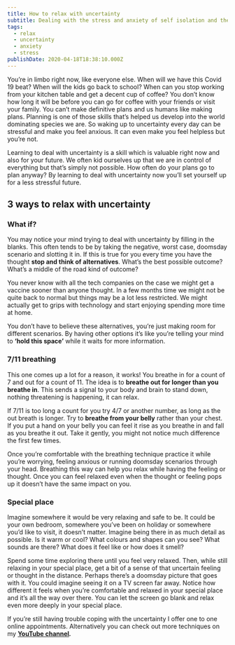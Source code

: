 ```yaml
---
title: How to relax with uncertainty
subtitle: Dealing with the stress and anxiety of self isolation and the Coronavirus
tags:
  - relax
  - uncertainty
  - anxiety
  - stress
publishDate: 2020-04-18T18:38:10.000Z
---
```


You’re in limbo right now, like everyone else. When will we have this Covid 19 beat? When will the kids go back to school? When can you stop working from your kitchen table and get a decent cup of coffee? You don’t know how long it will be before you can go for coffee with your friends or visit your family. You can’t make definitive plans and us humans like making plans. Planning is one of those skills that’s helped us develop into the world dominating species we are. So waking up to uncertainty every day can be stressful and make you feel anxious. It can even make you feel helpless but you’re not.

Learning to deal with uncertainty is a skill which is valuable right now and also for your future. We often kid ourselves up that we are in control of everything but that’s simply not possible. How often do your plans go to plan anyway? By learning to deal with uncertainty now you’ll set yourself up for a less stressful future.

## 3 ways to relax with uncertainty

### What if?

You may notice your mind trying to deal with uncertainty by filling in the blanks. This often tends to be by taking the negative, worst case, doomsday scenario and slotting it in. If this is true for you every time you have the thought **stop and think of alternatives**. What’s the best possible outcome? What’s a middle of the road kind of outcome? 

You never know with all the tech companies on the case we might get a vaccine sooner than anyone thought. In a few months time we might not be quite back to normal but things may be a lot less restricted. We might actually get to grips with technology and start enjoying spending more time at home. 

You don’t have to believe these alternatives, you’re just making room for different scenarios. By having other options it’s like you’re telling your mind to **‘hold this space’** while it waits for more information.

### 7/11 breathing

This one comes up a lot for a reason, it works! You breathe in for a count of 7 and out for a count of 11. The idea is to **breathe out for longer than you breathe in**. This sends a signal to your body and brain to stand down, nothing threatening is happening, it can relax. 

If 7/11 is too long a count for you try 4/7 or another number, as long as the out breath is longer. Try to **breathe from your belly** rather than your chest. If you put a hand on your belly you can feel it rise as you breathe in and fall as you breathe it out. Take it gently, you might not notice much difference the first few times.

Once you’re comfortable with the breathing technique practice it while you’re worrying, feeling anxious or running doomsday scenarios through your head. Breathing this way can help you relax while having the feeling or thought. Once you can feel relaxed even when the thought or feeling pops up it doesn’t have the same impact on you.

### Special place

Imagine somewhere it would be very relaxing and safe to be. It could be your own bedroom, somewhere you’ve been on holiday or somewhere you’d like to visit, it doesn’t matter. Imagine being there in as much detail as possible. Is it warm or cool? What colours and shapes can you see? What sounds are there? What does it feel like or how does it smell? 

Spend some time exploring there until you feel very relaxed. Then, while still relaxing in your special place, get a bit of a sense of that uncertain feeling or thought in the distance. Perhaps there’s a doomsday picture that goes with it. You could imagine seeing it on a TV screen far away. Notice how different it feels when you’re comfortable and relaxed in your special place and it’s all the way over there. You can let the screen go blank and relax even more deeply in your special place.

If you’re still having trouble coping with the uncertainty I offer one to one online appointments. Alternatively you can check out more techniques on my **[YouTube channel](https://www.youtube-nocookie.com/channel/UCJcTNav3REGTI1UYEOQkhGQ/)*.***